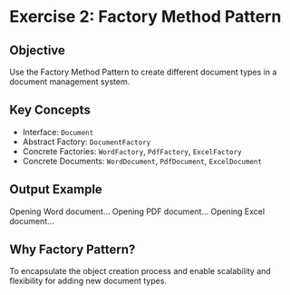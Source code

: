 # Exercise 2: Factory Method Pattern

## Objective
Use the Factory Method Pattern to create different document types in a document management system.

## Key Concepts
- Interface: `Document`
- Abstract Factory: `DocumentFactory`
- Concrete Factories: `WordFactory`, `PdfFactory`, `ExcelFactory`
- Concrete Documents: `WordDocument`, `PdfDocument`, `ExcelDocument`

## Output Example
Opening Word document...
Opening PDF document...
Opening Excel document...


## Why Factory Pattern?
To encapsulate the object creation process and enable scalability and flexibility for adding new document types.
